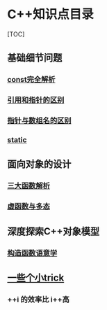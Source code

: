 # C++知识点目录

[TOC]


## 基础细节问题
###  [const完全解析](const.md)
### [引用和指针的区别](引用和指针的区别.md)
### [指针与数组名的区别](指针与数组名的区别.md)

### [static](static.md)



## 面向对象的设计

### [三大函数解析](拷贝构造函数.md)
### [虚函数与多态](虚函数与多态.md)



## 深度探索C++对象模型

### [构造函数语意学](深度探索C++之构造函数语意学.md)







## [一些个小trick](trick.md)

### ++i 的效率比 i++高



